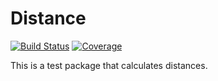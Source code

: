 # Distance

[![Build Status](https://travis-ci.com/Sergiorezende22/Distance.jl.svg?branch=master)](https://travis-ci.com/Sergiorezende22/Distance.jl)
[![Coverage](https://codecov.io/gh/Sergiorezende22/Distance.jl/branch/master/graph/badge.svg)](https://codecov.io/gh/Sergiorezende22/Distance.jl)

This is a test package that calculates distances.
